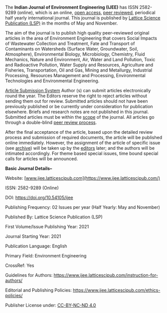 The **Indian Journal of Environment Engineering (IJEE)** has ISSN 2582-9289 (online), which is an online, [open access](https://www.ijee.latticescipub.com/open-access-overview/), [peer reviewed](https://www.ijee.latticescipub.com/peer-review-policy/), periodical half yearly international journal. This journal is published by [Lattice Science Publication (LSP)](https://www.latticescipub.com/journals/) in the months of May and November.

The aim of the journal is to publish high quality peer–reviewed original articles in the area of Environment Engineering that covers Social Impacts of Wastewater Collection and Treatment, Fate and Transport of Contaminants on Watersheds (Surface Water, Groundwater, Soil, Atmosphere), Environmental Biology, Microbiology, Chemistry, Fluid Mechanics, Nature and Environment, Air, Water and Land Pollution, Toxic and Radioactive Pollution, Water Supply and Resources, Agriculture and Fisheries, Transportation, Oil and Gas, Mining and Metallurgy, Industrial Processing, Resources Management and Processing, Environmental Technologies and Environmental Engineering.

[Article Submission System](https://www.ijee.latticescipub.com/article-submission-system/) 
Author (s) can submit articles electronically round the year. The Editors reserve the right to reject articles without sending them out for review. Submitted articles should not have been previously published or be currently under consideration for publication elsewhere. Briefs and research notes are not published in this journal. Submitted articles must be within the [scope](https://www.ijee.latticescipub.com/aims-and-scope/) of the journal. All articles go through a double-blind [peer review process](https://www.ijee.latticescipub.com/peer-review-policy/). 

After the final acceptance of the article, based upon the detailed review process and submission of required documents, the article will be published online immediately. However, the assignment of the article of specific issue (see [archive](https://www.ijee.latticescipub.com/archive/)) will be taken up by the [editors](https://www.ijee.latticescipub.com/editorial-board/) later; and the authors will be intimated accordingly. For theme based special issues, time bound special calls for articles will be announced.

**Basic Journal Details–**

Website: [www.ijee.latticescipub.com](https://www.ijee.latticescipub.com/)

ISSN: 2582-9289 (Online)

DOI: https://doi.org/10.54105/ijee

Publishing Frequency: 02 Issues per year (Half Yearly: May and November)

Published By: Lattice Science Publication (LSP)

First Volume/Issue Publishing Year: 2021

Journal Starting Year: 2021

Publication Language: English

Primary Field: Environment Engineering

CrossRef: Yes

Guidelines for Authors: https://www.ijee.latticescipub.com/instruction-for-authors/

Editorial and Publishing Policies: https://www.ijee.latticescipub.com/ethics-policies/

Publisher License under: [CC-BY-NC-ND 4.0](https://creativecommons.org/licenses/by-nc-nd/4.0/)
